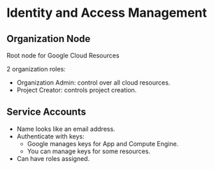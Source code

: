 # Identity and Access Management

## Organization Node

Root node for Google Cloud Resources

2 organization roles:

* Organization Admin: control over all cloud resources.
* Project Creator: controls project creation.

## Service Accounts

* Name looks like an email address.
* Authenticate with keys:
  * Google manages keys for App and Compute Engine.
  * You can manage keys for some resources.
* Can have roles assigned.
